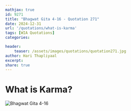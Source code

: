 ```yaml
---
mathjax: true
id: 9271
title: "Bhagwat Gita 4-16 - Quotation 271"
date: 2024-12-31
url: '/quotations/what-is-karma'
tags: [WIA Quotations] 
categories: 

header:
    teaser: /assets/images/quotations/quotation271.jpg
author: Hari Thapliyaal 
excerpt:
share: true 
---
```


# What is Karma?

![Bhagwat Gita 4-16](/assets/images/quotations/quotation271.jpg)
